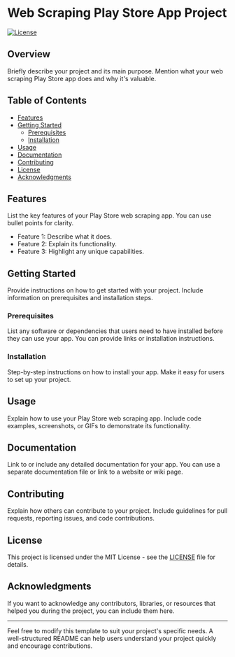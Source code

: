 # Web Scraping Play Store App Project

[![License](https://img.shields.io/badge/License-MIT-blue.svg)](LICENSE)

## Overview

Briefly describe your project and its main purpose. Mention what your web scraping Play Store app does and why it's valuable.

## Table of Contents

- [Features](#features)
- [Getting Started](#getting-started)
  - [Prerequisites](#prerequisites)
  - [Installation](#installation)
- [Usage](#usage)
- [Documentation](#documentation)
- [Contributing](#contributing)
- [License](#license)
- [Acknowledgments](#acknowledgments)

## Features

List the key features of your Play Store web scraping app. You can use bullet points for clarity.

- Feature 1: Describe what it does.
- Feature 2: Explain its functionality.
- Feature 3: Highlight any unique capabilities.

## Getting Started

Provide instructions on how to get started with your project. Include information on prerequisites and installation steps.

### Prerequisites

List any software or dependencies that users need to have installed before they can use your app. You can provide links or installation instructions.

### Installation

Step-by-step instructions on how to install your app. Make it easy for users to set up your project.

## Usage

Explain how to use your Play Store web scraping app. Include code examples, screenshots, or GIFs to demonstrate its functionality.

## Documentation

Link to or include any detailed documentation for your app. You can use a separate documentation file or link to a website or wiki page.

## Contributing

Explain how others can contribute to your project. Include guidelines for pull requests, reporting issues, and code contributions.

## License

This project is licensed under the MIT License - see the [LICENSE](LICENSE) file for details.

## Acknowledgments

If you want to acknowledge any contributors, libraries, or resources that helped you during the project, you can include them here.

---

Feel free to modify this template to suit your project's specific needs. A well-structured README can help users understand your project quickly and encourage contributions.
